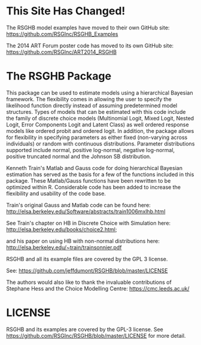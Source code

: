 # This Site Has Changed!

The RSGHB model examples have moved to their own GitHub site: https://github.com/RSGInc/RSGHB_Examples

The 2014 ART Forum poster code has moved to its own GitHub site: https://github.com/RSGInc/ART2014_RSGHB

# The RSGHB Package

This package can be used to estimate models using a hierarchical Bayesian framework. The flexibility comes in allowing the user to specify the likelihood function directly instead of assuming predetermined model structures. Types of models that can be estimated with this code include the family of discrete choice models (Multinomial Logit, Mixed Logit, Nested Logit, Error Components Logit and Latent Class) as well ordered response models like ordered probit and ordered logit. In addition, the package allows for flexibility in specifying parameters as either fixed (non-varying across individuals) or random with continuous distributions. Parameter distributions supported include normal, positive log-normal, negative log-normal, positive truncated normal and the Johnson SB distribution.

Kenneth Train's Matlab and Gauss code for doing hierarchical Bayesian estimation has served as the basis for a few of the functions included in this package. These Matlab/Gauss functions have been rewritten to be optimized within R. Considerable code has been added to increase the flexibility and usability of the code base.   

Train's original Gauss and Matlab code can be found here: http://elsa.berkeley.edu/Software/abstracts/train1006mxlhb.html

See Train's chapter on HB in Discrete Choice with Simulation here: http://elsa.berkeley.edu/books/choice2.html; 

and his paper on using HB with non-normal distributions here: http://elsa.berkeley.edu/~train/trainsonnier.pdf

RSGHB and all its example files are covered by the GPL 3 license. 

See: https://github.com/jeffdumont/RSGHB/blob/master/LICENSE

The authors would also like to thank the invaluable contributions of Stephane Hess and the Choice Modelling Centre: https://cmc.leeds.ac.uk/

# LICENSE

RSGHB and its examples are covered by the GPL-3 license. See https://github.com/RSGInc/RSGHB/blob/master/LICENSE for more detail.
